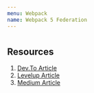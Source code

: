 ```yaml
---
menu: Webpack
name: Webpack 5 Federation
---
```


#

## Resources

1. [Dev.To Article](https://dev.to/marais/webpack-5-and-module-federation-4j1i)
2. [Levelup Article](https://levelup.gitconnected.com/micro-frontend-architecture-dynamic-import-chunks-from-another-webpack-bundle-at-runtime-1132d8cb6051)
3. [Medium Article](https://medium.com/swlh/webpack-5-module-federation-stitching-two-simple-bundles-together-fe4e6a069716)

